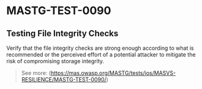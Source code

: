 #  MASTG-TEST-0090

## Testing File Integrity Checks

Verify that the file integrity checks are strong enough according to what is recommended or the perceived effort of a potential attacker to mitigate the risk of compromising storage integrity.

> See more: (https://mas.owasp.org/MASTG/tests/ios/MASVS-RESILIENCE/MASTG-TEST-0090/)